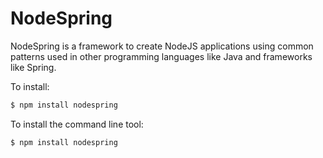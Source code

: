 # NodeSpring


NodeSpring is a framework to create NodeJS applications using common patterns used in other programming languages like Java and frameworks like Spring.


To install:
```bash
$ npm install nodespring
```

To install the command line tool:
```bash
$ npm install nodespring
```